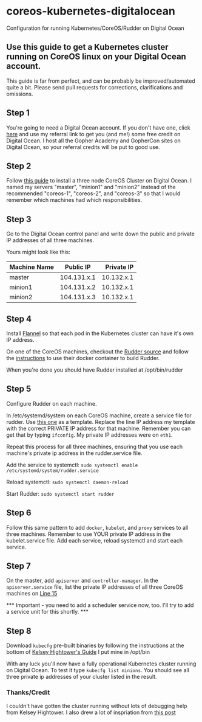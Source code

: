 coreos-kubernetes-digitalocean
==============================

Configuration for running Kubernetes/CoreOS/Rudder on Digital Ocean

## Use this guide to get a Kubernetes cluster running on CoreOS linux on your Digital Ocean account.

This guide is far from perfect, and can be probably be improved/automated quite a bit.  Please send pull requests for corrections, clarifications and omissions.

## Step 1
You're going to need a Digital Ocean account.  If you don't have one, click [here](https://www.digitalocean.com/?refcode=9dd266a276e6) and use my referral link to get you (and me!) some free credit on Digital Ocean.  I host all the Gopher Academy and GopherCon sites on Digital Ocean, so your referral credits will be put to good use.

## Step 2

Follow [this guide](https://www.digitalocean.com/community/tutorials/how-to-set-up-a-coreos-cluster-on-digitalocean) to install a three node CoreOS Cluster on Digital Ocean.  I named my servers "master", "minion1" and "minion2" instead of the recommended "coreos-1", "coreos-2", and "coreos-3" so that I would remember which machines had which responsibilities.

## Step 3

Go to the Digital Ocean control panel and write down the public and private IP addresses of all three machines.

Yours might look like this:

| Machine Name  | Public IP     | Private IP |
| ------------- |:-------------:| -----:|
| master    	| 104.131.x.1 	| 10.132.x.1 |
| minion1	| 104.131.x.2   |   10.132.x.1 |
| minion2	| 104.131.x.3   |    10.132.x.1 |

## Step 4

Install [Flannel](https://github.com/coreos/flannel) so that each pod in the Kubernetes cluster can have it's own IP address.

On one of the CoreOS machines, checkout the [Rudder source](https://github.com/coreos/rudder.git) and follow the [instructions](https://github.com/coreos/rudder#building-rudder) to use their docker container to build Rudder.

When you're done you should have Rudder installed at /opt/bin/rudder

## Step 5

Configure Rudder on each machine.

In /etc/systemd/system on each CoreOS machine, create a service file for rudder.  Use [this one](https://raw.githubusercontent.com/bketelsen/coreos-kubernetes-digitalocean/master/master/rudder.service) as a template.  Replace the line IP address my template with the correct PRIVATE IP address for that machine.  Remember you can get that by typing `ifconfig`.  My private IP addresses were on `eth1`.

Repeat this process for all three machines, ensuring that you use each machine's private ip address in the rudder.service file.

Add the service to systemctl:
`sudo systemctl enable /etc/systemd/system/rudder.service`

Reload systemctl:
`sudo systemctl daemon-reload`

Start Rudder:
`sudo systemctl start rudder`

## Step 6

Follow this same pattern to add `docker`, `kubelet`, and `proxy` services to all three machines.  Remember to use YOUR private IP address in the kubelet.service file.  Add each service, reload systemctl and start each service.  

## Step 7

On the master, add `apiserver` and `controller-manager`.  In the `apiserver.service` file, list the private IP addresses of all three CoreOS machines on [Line 15](https://github.com/bketelsen/coreos-kubernetes-digitalocean/blob/master/master/apiserver.service#L15u)

*** Important - you need to add a scheduler service now, too.  I'll try to add a service unit for this shortly. ***

## Step 8

Download `kubecfg` pre-built binaries by following the instructions at the bottom of [Kelsey Hightower's Guide](https://github.com/kelseyhightower/kubernetes-coreos)  I put mine in /opt/bin

With any luck you'll now have a fully operational Kubernetes cluster running on Digital Ocean.  To test it type `kubecfg list minions`.  You should see all three private ip addresses of your cluster listed in the result.

### Thanks/Credit

I couldn't have gotten the cluster running without lots of debugging help from Kelsey Hightower.  I also drew a lot of inspriation from [this post](https://translate.google.com/translate?sl=auto&tl=en&js=y&prev=_t&hl=en&ie=UTF-8&u=http%3A%2F%2Fqiita.com%2Fyungsang%2Fitems%2F530ae3d3277d2fba3343&edit-text=&act=url)


